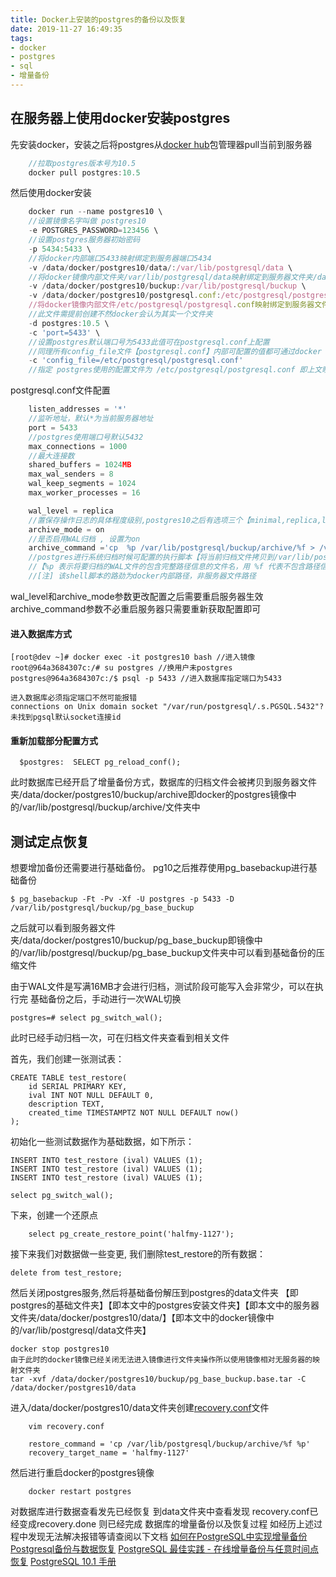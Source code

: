```yaml
---
title: Docker上安装的postgres的备份以及恢复
date: 2019-11-27 16:49:35
tags:
- docker
- postgres
- sql
- 增量备份
---
```



## 在服务器上使用docker安装postgres

先安装docker，安装之后将postgres从[docker hub](https://hub.docker.com/_/postgres)包管理器pull当前到服务器
```javascript
    //拉取postgres版本号为10.5
    docker pull postgres:10.5
```
然后使用docker安装
```javascript
    docker run --name postgres10 \
    //设置镜像名字叫做 postgres10
    -e POSTGRES_PASSWORD=123456 \
    //设置postgres服务器初始密码
    -p 5434:5433 \
    //将docker内部端口5433映射绑定到服务器端口5434
    -v /data/docker/postgres10/data/:/var/lib/postgresql/data \
    //将docker镜像内部文件夹/var/lib/postgresql/data映射绑定到服务器文件夹/data/docker/postgres10/data/
    -v /data/docker/postgres10/buckup:/var/lib/postgresql/buckup \
    -v /data/docker/postgres10/postgresql.conf:/etc/postgresql/postgresql.conf \
    //将docker镜像内部文件/etc/postgresql/postgresql.conf映射绑定到服务器文件夹/data/docker/postgres10/postgresql.conf
    //此文件需提前创建不然docker会认为其实一个文件夹
    -d postgres:10.5 \
    -c 'port=5433' \
    //设置postgres默认端口号为5433此值可在postgresql.conf上配置
    //同理所有config_file文件【postgresql.conf】内部可配置的值都可通过docker -c 选项进行制定
    -c 'config_file=/etc/postgresql/postgresql.conf'
    //指定 postgres使用的配置文件为 /etc/postgresql/postgresql.conf 即上文映射的服务器文件/data/docker/postgres10/postgresql.conf
```
postgresql.conf文件配置
```javascript
    listen_addresses = '*'
    //监听地址，默认*为当前服务器地址
    port = 5433
    //postgres使用端口号默认5432
    max_connections = 1000
    //最大连接数
    shared_buffers = 1024MB
    max_wal_senders = 8
    wal_keep_segments = 1024
    max_worker_processes = 16

    wal_level = replica
    //置保存操作日志的具体程度级别,postgres10之后有选项三个【minimal,replica,logical】设,要设置WAL归档至少要设置为replica
    archive_mode = on
    //是否启用WAL归档 , 设置为on
    archive_command ='cp  %p /var/lib/postgresql/buckup/archive/%f > /var/lib/postgresql/buckup/archive/test.log 2>&1'
    //postgres进行系统归档时候可配置的执行脚本【将当前归档文件拷贝到/var/lib/postgresql/buckup/archive/文件夹】
    //【%p 表示将要归档的WAL文件的包含完整路径信息的文件名，用 %f 代表不包含路径信息的WAL文件的文件名】
    //[注] 该shell脚本的路劲为docker内部路径，非服务器文件路径
```
wal_level和archive_mode参数更改配置之后需要重启服务器生效
archive_command参数不必重启服务器只需要重新获取配置即可

#### 进入数据库方式
```
[root@dev ~]# docker exec -it postgres10 bash //进入镜像
root@964a3684307c:/# su postgres //换用户未postgres
postgres@964a3684307c:/$ psql -p 5433 //进入数据库指定端口为5433

进入数据库必须指定端口不然可能报错
connections on Unix domain socket "/var/run/postgresql/.s.PGSQL.5432"?
未找到pgsql默认socket连接id

```
#### 重新加载部分配置方式
```
  $postgres:  SELECT pg_reload_conf();
```

此时数据库已经开启了增量备份方式，数据库的归档文件会被拷贝到服务器文件夹/data/docker/postgres10/buckup/archive即docker的postgres镜像中的/var/lib/postgresql/buckup/archive/文件夹中

## 测试定点恢复

想要增加备份还需要进行基础备份。
pg10之后推荐使用pg_basebackup进行基础备份

```
$ pg_basebackup -Ft -Pv -Xf -U postgres -p 5433 -D /var/lib/postgresql/buckup/pg_base_buckup
```
之后就可以看到服务器文件夹/data/docker/postgres10/buckup/pg_base_buckup即镜像中的/var/lib/postgresql/buckup/pg_base_buckup文件夹中可以看到基础备份的压缩文件

由于WAL文件是写满16MB才会进行归档，测试阶段可能写入会非常少，可以在执行完 基础备份之后，手动进行一次WAL切换
```
postgres=# select pg_switch_wal();
```
此时已经手动归档一次，可在归档文件夹查看到相关文件

首先，我们创建一张测试表：
```
CREATE TABLE test_restore(
    id SERIAL PRIMARY KEY,
    ival INT NOT NULL DEFAULT 0,
    description TEXT,
    created_time TIMESTAMPTZ NOT NULL DEFAULT now()
);
```
初始化一些测试数据作为基础数据，如下所示：
```
INSERT INTO test_restore (ival) VALUES (1);
INSERT INTO test_restore (ival) VALUES (1);
INSERT INTO test_restore (ival) VALUES (1);
```
```
select pg_switch_wal();
```
下来，创建一个还原点
```
    select pg_create_restore_point('halfmy-1127');
```
接下来我们对数据做一些变更, 我们删除test_restore的所有数据：
```
delete from test_restore;
```
然后关闭postgres服务,然后将基础备份解压到postgres的data文件夹
【即postgres的基础文件夹】【即本文中的postgres安装文件夹】【即本文中的服务器文件夹/data/docker/postgres10/data/】【即本文中的docker镜像中的/var/lib/postgresql/data文件夹】
```
docker stop postgres10
由于此时的docker镜像已经关闭无法进入镜像进行文件夹操作所以使用镜像相对无服务器的映射文件夹
tar -xvf /data/docker/postgres10/buckup/pg_base_buckup.base.tar -C /data/docker/postgres10/data
```
进入/data/docker/postgres10/data文件夹创建[recovery.conf](http://postgres.cn/docs/10/archive-recovery-settings.html)文件
```
    vim recovery.conf
```
```
    restore_command = 'cp /var/lib/postgresql/buckup/archive/%f %p'
    recovery_target_name = 'halfmy-1127'
```
然后进行重启docker的postgres镜像
```
    docker restart postgres
```
对数据库进行数据查看发先已经恢复
到data文件夹中查看发现 recovery.conf已经变成recovery.done
则已经完成 数据库的增量备份以及恢复过程
如经历上述过程中发现无法解决报错等请查阅以下文档
[如何在PostgreSQL中实现增量备份](https://blog.csdn.net/qq_32884717/article/details/78512082)
[Postgresql备份与数据恢复](https://lihaoquan.me/2018/10/14/postgres-backup-wal.html)
[PostgreSQL 最佳实践 - 在线增量备份与任意时间点恢复](https://yq.aliyun.com/articles/59359)
[PostgreSQL 10.1 手册](http://postgres.cn/docs/10/)